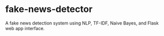 # fake-news-detector
A fake news detection system using NLP, TF-IDF, Naive Bayes, and Flask web app interface.
